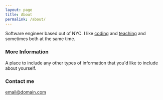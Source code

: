```yaml
---
layout: page
title: About
permalink: /about/
---
```


Software engineer based out of NYC. I like [coding](https://github.com/dopeboy) and [teaching](https://scripted.org/) and sometimes both at the same time.

### More Information

A place to include any other types of information that you'd like to include about yourself. 

### Contact me

[email@domain.com](mailto:email@domain.com)
